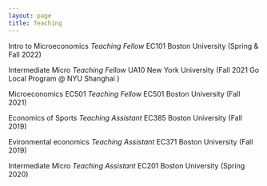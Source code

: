 ```yaml
---
layout: page
title: Teaching
---
```

Intro to Microeconomics *Teaching Fellow*
EC101 Boston University (Spring & Fall 2022)

Intermediate Micro *Teaching Fellow*
UA10 New York University (Fall 2021 Go Local Program @ NYU Shanghai )

Microeconomics EC501 *Teaching Fellow*
EC501 Boston University (Fall 2021)


Economics of Sports *Teaching Assistant*
EC385 Boston University (Fall 2019)

Evironmental economics *Teaching Assistant*
EC371 Boston University (Fall 2019)

Intermediate Micro *Teaching Assistant*
EC201 Boston University (Spring 2020)



 <!--- 
<p class="message">
  Hey there! This page is included as an example. Feel free to customize it for your own use upon downloading. Carry on!
</p>

In the novel, *The Strange Case of Dr. Jeykll and Mr. Hyde*, Mr. Poole is Dr. Jekyll's virtuous and loyal butler. Similarly, Poole is an upstanding and effective butler that helps you build Jekyll themes. It's made by [@mdo](https://twitter.com/mdo).

There are currently two themes built on Poole:

* [Hyde](http://hyde.getpoole.com)
* [Lanyon](http://lanyon.getpoole.com)

Learn more and contribute on [GitHub](https://github.com/poole).

## Setup

Some fun facts about the setup of this project include:

* Built for [Jekyll](https://jekyllrb.com)
* Developed on GitHub and hosted for free on [GitHub Pages](https://pages.github.com)
* Coded with [Atom](https://atom.io)

Have questions or suggestions? Feel free to [open an issue on GitHub](https://github.com/poole/issues/new) or [ask me on Twitter](https://twitter.com/mdo).

Thanks for reading!
--->
